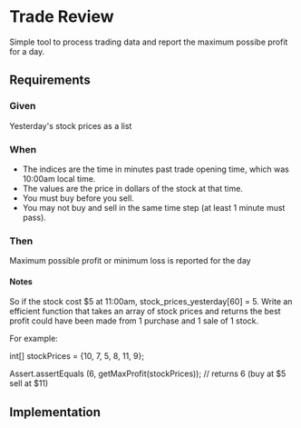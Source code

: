 # Trade Review

Simple tool to process trading data and report the maximum possibe profit for a day.

## Requirements

### Given

Yesterday's stock prices as a list

### When

- The indices are the time in minutes past trade opening time, which was 10:00am local time.
- The values are the price in dollars of the stock at that time.
- You must buy before you sell. 
- You may not buy and sell in the same time step (at least 1 minute must pass).

### Then

Maximum possible profit or minimum loss is reported for the day

#### Notes

So if the stock cost $5 at 11:00am, stock_prices_yesterday[60] = 5.
Write an efficient function that takes an array of stock prices and returns the best profit could have been made from 1 purchase and 1 sale of 1 stock.

For example:

int[] stockPrices = {10, 7, 5, 8, 11, 9};

 

Assert.assertEquals (6, getMaxProfit(stockPrices)); // returns 6 (buy at $5 sell at $11)

## Implementation 

 

